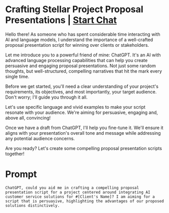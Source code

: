 

# Crafting Stellar Project Proposal Presentations | [Start Chat](https://gptcall.net/chat.html?data=%7B%22contact%22%3A%7B%22id%22%3A%220df228df-3611-41d6-8b91-299096ca2aab%22%2C%22flow%22%3Atrue%7D%7D)
Hello there! As someone who has spent considerable time interacting with AI and language models, I understand the importance of a well-crafted proposal presentation script for winning over clients or stakeholders.



Let me introduce you to a powerful friend of mine: ChatGPT. It's an AI with advanced language processing capabilities that can help you create persuasive and engaging proposal presentations. Not just some random thoughts, but well-structured, compelling narratives that hit the mark every single time.



Before we get started, you'll need a clear understanding of your project's requirements, its objectives, and most importantly, your target audience. Don't worry; I'll guide you through it all.



Let's use specific language and vivid examples to make your script resonate with your audience. We're aiming for persuasive, engaging and, above all, convincing!



Once we have a draft from ChatGPT, I'll help you fine-tune it. We'll ensure it aligns with your presentation's overall tone and message while addressing any potential audience concerns.



Are you ready? Let's create some compelling proposal presentation scripts together!

# Prompt

```
ChatGPT, could you aid me in crafting a compelling proposal presentation script for a project centered around integrating AI customer service solutions for #[Client's Name]? I am aiming for a script that is persuasive, highlighting the advantages of our proposed solutions distinctively.
```





